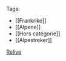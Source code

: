 Tags:
- [[Frankrike]]
- [[Alpene]]
- [[Hors catégorie]]
- [[Alpestreker]]

[Relive](https://www.relive.cc/view/vNOPoXAEL2v)